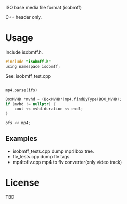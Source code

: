 ISO base media file format (isobmff)

C++ header only.

# Usage

Include isobmff.h.

```c
#include "isobmff.h"
using namespace isobmff;
```

See: isobmff_test.cpp



```c

mp4.parse(ifs)

BoxMVHD *mvhd = (BoxMVHD*)mp4.findByType(BOX_MVHD);
if (mvhd != nullptr) {
    cout << mvhd.duration << endl;
}

ofs << mp4;
```

## Examples

- isobmff_tests.cpp dump mp4 box tree.
- flv_tests.cpp  dump flv tags.
- mp4toflv.cpp  mp4 to flv converter(only video track)

# License

TBD

